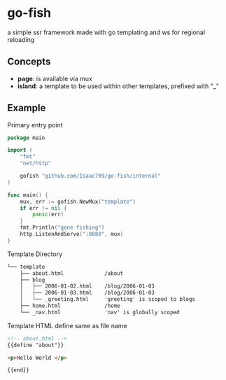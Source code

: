 # go-fish

a simple ssr framework made with go templating and ws for regional reloading

## Concepts

- **page**: is available via mux
- **island**: a template to be used within other templates, prefixed with "_"

## Example

Primary entry point

```go
package main

import (
	"fmt"
	"net/http"

	gofish "github.com/Isaac799/go-fish/internal"
)

func main() {
	mux, err := gofish.NewMux("template")
	if err != nil {
		panic(err)
	}
	fmt.Println("gone fishing")
	http.ListenAndServe(":8080", mux)
}
```

Template Directory

```txt
└── template
    ├── about.html             /about
    ├── blog
    │   ├── 2006-01-02.html    /blog/2006-01-03
    │   ├── 2006-01-03.html    /blog/2006-01-03
    │   └── _greeting.html     'greeting' is scoped to blogs
    ├── home.html              /home
    └── _nav.html              'nav' is globally scoped 
```

Template HTML define same as file name

```html
<!-- about.html -->
{{define "about"}}

<p>Hello World </p>

{{end}}
```